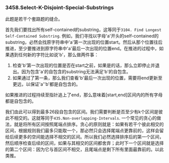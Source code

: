 ### 3458.Select-K-Disjoint-Special-Substrings

此题是若干个套路题的缝合。

首先我们要找出所有self-contained的substring，这等同于`3104. Find Longest Self-Contained Substring`. 例如，我们寻找以字母'a'开头的self-contained的substring，必然会找原字符串中'a'第一次出现的位置start。然后从那个位置往后推进，至少要推进到原字符串中'a'最后一次出现的位置end。在推进的过程中，如果遇到任何新的字符比如说'b'，那么做两件事：
1. 检查'b'第一次出现的位置是否在start之前，如果是的话，那么立即停止并退出。因为包含'a'的自包含的substring无法满足'b'的自包含。
2. 如果通过了第一条，那么我们查看'b'最后一次出现的位置，需要将end更新至更远，以保证'a''b'都是自包含的。

如果推进的过程持续至指针追上了end，那么意味着[start,end]区间内的所有字母都是自包含的。

我们由此可以得到最多26段自包含的区间。我们需要判断是否至少有k个区间是彼此不相交的。这就等同于`435.Non-overlapping-Intervals`. 一个常见的贪心的做法，就是将所有区间按照尾端点排序。贪心的原则就是：如果有若干个彼此相交的区间，根据规则我们最多只能取一个，那必然只会选择尾端点更靠前的，这样会留给后续更多的空间能选择不相交的区间。所以我们必然选择排序后的第一个区间，然后顺序检查后续的区间，如果与其相交的区间都舍弃；此时下一个区间就是选择的第二个区间：因为它与首区间不相交，且尾端点是剩下所有里面最靠前的。以此类推。
